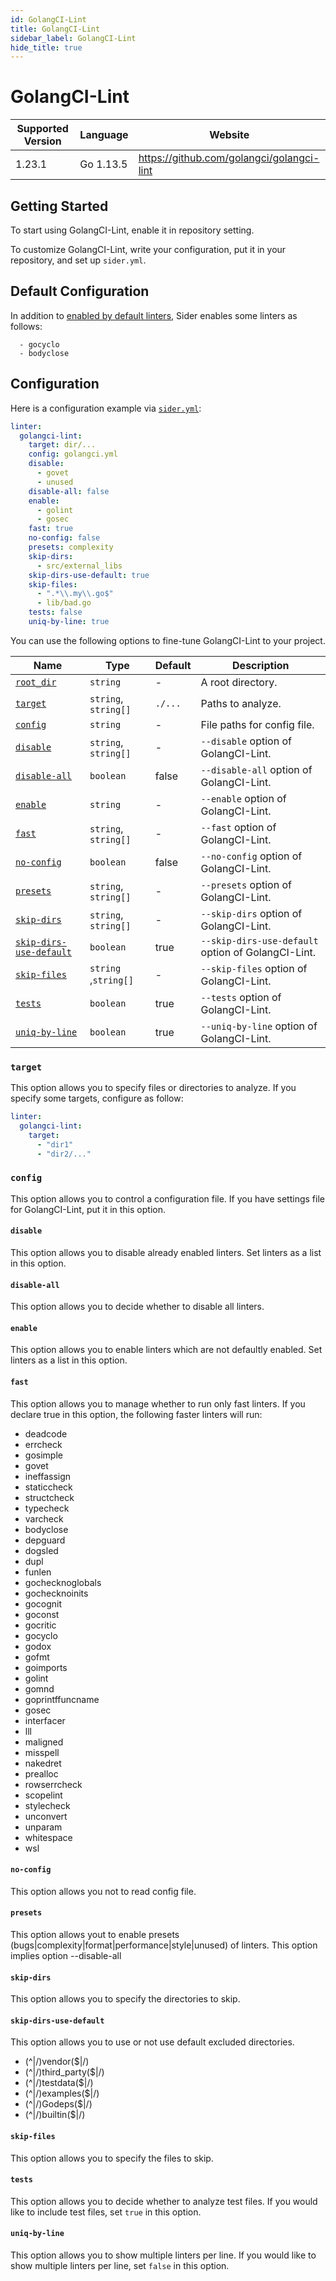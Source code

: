 ```yaml
---
id: GolangCI-Lint
title: GolangCI-Lint
sidebar_label: GolangCI-Lint
hide_title: true
---
```


# GolangCI-Lint

| Supported Version | Language  | Website                                    |
| ----------------- | --------- | ------------------------------------------ |
| 1.23.1            | Go 1.13.5 | https://github.com/golangci/golangci-lint  |

## Getting Started

To start using GolangCI-Lint, enable it in repository setting.

To customize GolangCI-Lint, write your configuration, put it in your repository, and set up `sider.yml`.

## Default Configuration

In addition to [enabled by default linters](https://github.com/golangci/golangci-lint/tree/v1.23.1#enabled-by-default-linter), Sider enables some linters as follows:

```list
  - gocyclo
  - bodyclose
```

## Configuration

Here is a configuration example via [`sider.yml`](../../getting-started/custom-configuration.md):

```yaml
linter:
  golangci-lint:
    target: dir/...
    config: golangci.yml
    disable:
      - govet
      - unused
    disable-all: false
    enable:
      - golint
      - gosec
    fast: true
    no-config: false
    presets: complexity
    skip-dirs:
      - src/external_libs
    skip-dirs-use-default: true
    skip-files:
      - ".*\\.my\\.go$"
      - lib/bad.go
    tests: false
    uniq-by-line: true
```

You can use the following options to fine-tune GolangCI-Lint to your project.

| Name                                                                        | Type                 | Default      | Description                                        |
| --------------------------------------------------------------------------- | -------------------- | ------------ | ---------------------------------------------------|
| [`root_dir`](../../getting-started/custom-configuration.md#root_dir-option) | `string`             |      -       | A root directory.                                  |
| [`target`](#target)                                                         | `string`, `string[]` |   `./...`    | Paths to analyze.                                  |
| [`config`](#config)                                                         | `string`             |      -       | File paths for config file.                        |
| [`disable`](#disable)                                                       | `string`, `string[]` |      -       | `--disable` option of GolangCI-Lint.               |
| [`disable-all`](#disable-all)                                               | `boolean`            |    false     | `--disable-all` option of GolangCI-Lint.           |
| [`enable`](#enable)                                                         | `string`             |      -       | `--enable` option of GolangCI-Lint.                |
| [`fast`](#fast)                                                             | `string`, `string[]` |      -       | `--fast` option of GolangCI-Lint.                  |
| [`no-config`](#no-config)                                                   | `boolean`            |    false     | `--no-config` option of GolangCI-Lint.             |
| [`presets`](#presets)                                                       | `string`, `string[]` |      -       | `--presets` option of GolangCI-Lint.               |
| [`skip-dirs`](#skip-dirs)                                                   | `string`, `string[]` |      -       | `--skip-dirs` option of GolangCI-Lint.             |
| [`skip-dirs-use-default`](#skip-dirs-use-default)                           | `boolean`            |     true     | `--skip-dirs-use-default` option of GolangCI-Lint. |
| [`skip-files`](#skip-files)                                                 | `string` ,`string[]` |      -       | `--skip-files` option of GolangCI-Lint.            |
| [`tests`](#tests)                                                           | `boolean`            |     true     | `--tests` option of GolangCI-Lint.                 |
| [`uniq-by-line`](#uniq-by-line)                                             | `boolean`            |     true     | `--uniq-by-line` option of GolangCI-Lint.          |

### `target`

This option allows you to specify files or directories to analyze. If you specify some targets, configure as follow:

```Yaml
linter:
  golangci-lint:
    target:
      - "dir1"
      - "dir2/..."
```

### `config`

This option allows you to control a configuration file. If you have settings file for GolangCI-Lint, put it in this option.

#### `disable`

This option allows you to disable already enabled linters. Set linters as a list in this option.

#### `disable-all`

This option allows you to decide whether to disable all linters.

#### `enable`

This option allows you to enable linters which are not defaultly enabled. Set linters as a list in this option.

#### `fast`
This option allows you to manage whether to run only fast linters. If you declare true in this option, the following faster linters will run:

- deadcode
- errcheck
- gosimple
- govet
- ineffassign
- staticcheck
- structcheck
- typecheck
- varcheck
- bodyclose
- depguard
- dogsled
- dupl
- funlen
- gochecknoglobals
- gochecknoinits
- gocognit
- goconst
- gocritic
- gocyclo
- godox
- gofmt
- goimports
- golint
- gomnd
- goprintffuncname
- gosec
- interfacer
- lll
- maligned
- misspell
- nakedret
- prealloc
- rowserrcheck
- scopelint
- stylecheck
- unconvert
- unparam
- whitespace
- wsl

#### `no-config`
This option allows you not to read config file.

#### `presets`
This option allows yout to enable presets (bugs|complexity|format|performance|style|unused) of linters. This option implies option --disable-all

#### `skip-dirs`
This option allows you to specify the directories to skip.

#### `skip-dirs-use-default`
This option allows you to use or not use default excluded directories.
- (^|/)vendor($|/)
- (^|/)third_party($|/)
- (^|/)testdata($|/)
- (^|/)examples($|/)
- (^|/)Godeps($|/)
- (^|/)builtin($|/)

#### `skip-files`
This option allows you to specify the files to skip.

#### `tests`
This option allows you to decide whether to analyze test files. If you would like to include test files, set `true` in this option.

#### `uniq-by-line`
This option allows you to show multiple linters per line. If you would like to show multiple linters per line, set `false` in this option.
